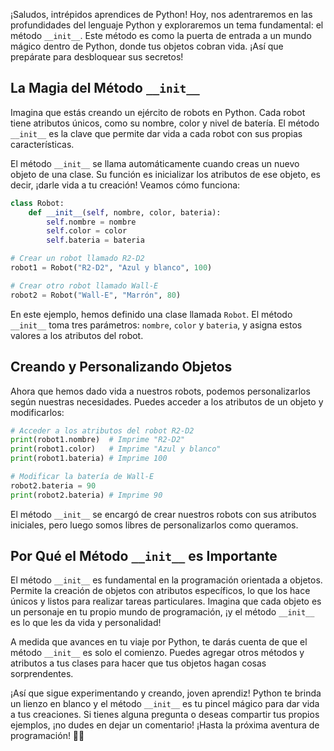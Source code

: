 ¡Saludos, intrépidos aprendices de Python! Hoy, nos adentraremos en las profundidades del lenguaje Python y exploraremos un tema fundamental: el método `__init__`. Este método es como la puerta de entrada a un mundo mágico dentro de Python, donde tus objetos cobran vida. ¡Así que prepárate para desbloquear sus secretos!

## La Magia del Método `__init__`

Imagina que estás creando un ejército de robots en Python. Cada robot tiene atributos únicos, como su nombre, color y nivel de batería. El método `__init__` es la clave que permite dar vida a cada robot con sus propias características.

El método `__init__` se llama automáticamente cuando creas un nuevo objeto de una clase. Su función es inicializar los atributos de ese objeto, es decir, ¡darle vida a tu creación! Veamos cómo funciona:

```python
class Robot:
    def __init__(self, nombre, color, bateria):
        self.nombre = nombre
        self.color = color
        self.bateria = bateria

# Crear un robot llamado R2-D2
robot1 = Robot("R2-D2", "Azul y blanco", 100)

# Crear otro robot llamado Wall-E
robot2 = Robot("Wall-E", "Marrón", 80)
```

En este ejemplo, hemos definido una clase llamada `Robot`. El método `__init__` toma tres parámetros: `nombre`, `color` y `bateria`, y asigna estos valores a los atributos del robot.

## Creando y Personalizando Objetos

Ahora que hemos dado vida a nuestros robots, podemos personalizarlos según nuestras necesidades. Puedes acceder a los atributos de un objeto y modificarlos:

```python
# Acceder a los atributos del robot R2-D2
print(robot1.nombre)  # Imprime "R2-D2"
print(robot1.color)   # Imprime "Azul y blanco"
print(robot1.bateria) # Imprime 100

# Modificar la batería de Wall-E
robot2.bateria = 90
print(robot2.bateria) # Imprime 90
```

El método `__init__` se encargó de crear nuestros robots con sus atributos iniciales, pero luego somos libres de personalizarlos como queramos.

## Por Qué el Método `__init__` es Importante

El método `__init__` es fundamental en la programación orientada a objetos. Permite la creación de objetos con atributos específicos, lo que los hace únicos y listos para realizar tareas particulares. Imagina que cada objeto es un personaje en tu propio mundo de programación, ¡y el método `__init__` es lo que les da vida y personalidad!

A medida que avances en tu viaje por Python, te darás cuenta de que el método `__init__` es solo el comienzo. Puedes agregar otros métodos y atributos a tus clases para hacer que tus objetos hagan cosas sorprendentes.

¡Así que sigue experimentando y creando, joven aprendiz! Python te brinda un lienzo en blanco y el método `__init__` es tu pincel mágico para dar vida a tus creaciones. Si tienes alguna pregunta o deseas compartir tus propios ejemplos, ¡no dudes en dejar un comentario! ¡Hasta la próxima aventura de programación! 🚀🤖